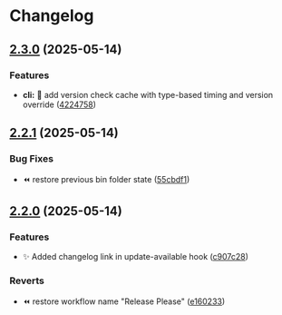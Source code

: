 # Changelog

## [2.3.0](https://github.com/Gitoq/gitoq/compare/v2.2.1...v2.3.0) (2025-05-14)


### Features

* **cli:** 🐛 add version check cache with type-based timing and version override ([4224758](https://github.com/Gitoq/gitoq/commit/422475897804e568daaa9ee288e2c5edca86f67c))

## [2.2.1](https://github.com/Gitoq/gitoq/compare/v2.2.0...v2.2.1) (2025-05-14)

### Bug Fixes

- ⏪️ restore previous bin folder state ([55cbdf1](https://github.com/Gitoq/gitoq/commit/55cbdf16c8460f4fc60cba37c179b5c580681500))

## [2.2.0](https://github.com/Gitoq/gitoq/compare/v2.1.1...v2.2.0) (2025-05-14)

### Features

- ✨ Added changelog link in update-available hook ([c907c28](https://github.com/Gitoq/gitoq/commit/c907c28eeb9640b82d637f521588fe943813aa4f))

### Reverts

- ⏪️ restore workflow name "Release Please" ([e160233](https://github.com/Gitoq/gitoq/commit/e1602336942e87e91220b705ade6f60645134803))
